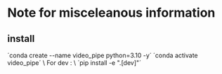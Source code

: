 # Note for misceleanous information

## install
´conda create --name video_pipe python=3.10 -y´
´conda activate video_pipe´  \\
For dev :  \\
´pip install -e ".[dev]"´